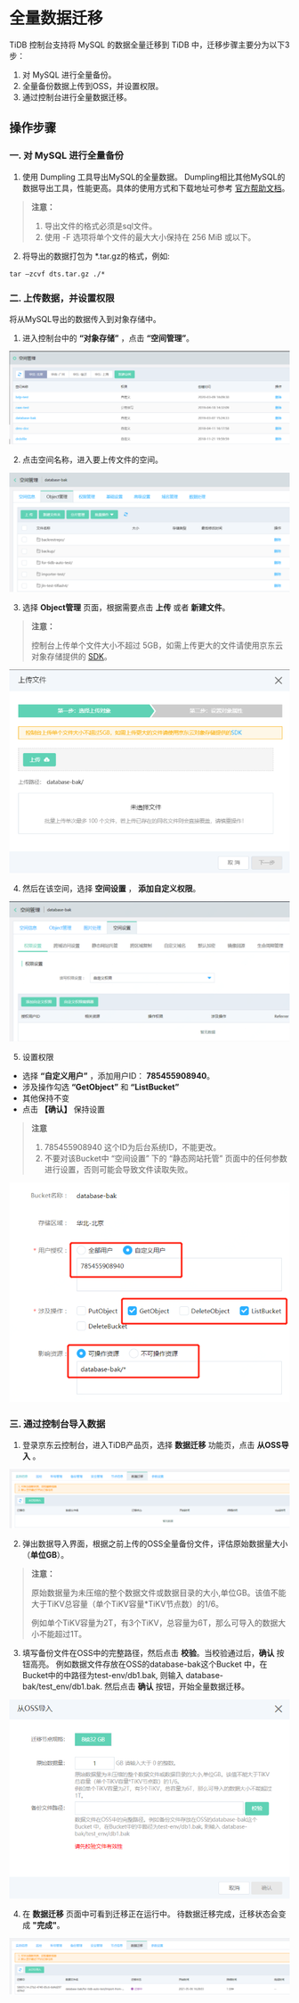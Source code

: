 # 全量数据迁移
TiDB 控制台支持将 MySQL 的数据全量迁移到 TiDB 中，迁移步骤主要分为以下3步：
1. 对 MySQL 进行全量备份。
2. 全量备份数据上传到OSS，并设置权限。
3. 通过控制台进行全量数据迁移。

## 操作步骤
### 一. 对 MySQL 进行全量备份
1. 使用 Dumpling 工具导出MySQL的全量数据。 Dumpling相比其他MySQL的数据导出工具，性能更高。具体的使用方式和下载地址可参考 [官方帮助文档](https://docs.pingcap.com/zh/tidb/stable/dumpling-overview)。

> **注意：**
> 1. 导出文件的格式必须是sql文件。
> 2. 使用 -F 选项将单个文件的最大大小保持在 256 MiB 或以下。

2. 将导出的数据打包为 \*.tar.gz的格式，例如:
```SHELL
tar –zcvf dts.tar.gz ./*
```


### 二. 上传数据，并设置权限
将从MySQL导出的数据传入到对象存储中。

1. 进入控制台中的 **“对象存储”** ，点击 **“空间管理”**。

![上传备份1](../../../../image/TiDB/upload-data-1.png)

2. 点击空间名称，进入要上传文件的空间。

![上传备份2](../../../../image/TiDB/upload-data-2.png)

3. 选择 **Object管理** 页面，根据需要点击 **上传** 或者 **新建文件**。

> **注意：**
>
> 控制台上传单个文件大小不超过 5GB，如需上传更大的文件请使用京东云对象存储提供的 [SDK](https://docs.jdcloud.com/cn/object-storage-service/multipart-upload-s3)。

![上传备份3](../../../../image/TiDB/upload-data-3.png)

4. 然后在该空间，选择 **空间设置** ， **添加自定义权限**。

![权限设置1](../../../../image/TiDB/Grant-File-Privilege-1.png)

5. 设置权限
- 选择 **“自定义用户”** ，添加用户ID： **785455908940**。
- 涉及操作勾选 **“GetObject”** 和 **“ListBucket”**
- 其他保持不变
- 点击 **【确认】** 保持设置

> **注意**
> 
> 1. 785455908940 这个ID为后台系统ID，不能更改。
> 2. 不要对该Bucket中 “空间设置” 下的 “静态网站托管” 页面中的任何参数进行设置，否则可能会导致文件读取失败。

![权限设置2](../../../../image/TiDB/Grant-File-Privilege-2.png)

### 三. 通过控制台导入数据

1. 登录京东云控制台，进入TiDB产品页，选择 **数据迁移** 功能页，点击 **从OSS导入** 。

![全量迁移1](../../../../image/TiDB/full-migration-1.png)

2. 弹出数据导入界面，根据之前上传的OSS全量备份文件，评估原始数据量大小（**单位GB**）。

> **注意：**
>
> 原始数据量为未压缩的整个数据文件或数据目录的大小,单位GB。该值不能大于TiKV总容量（单个TiKV容量*TiKV节点数）的1/6。
>
> 例如单个TiKV容量为2T，有3个TiKV，总容量为6T，那么可导入的数据大小不能超过1T。

3. 填写备份文件在OSS中的完整路径，然后点击 **校验**。当校验通过后，**确认** 按钮高亮。 例如数据文件存放在OSS的database-bak这个Bucket 中，在Bucket中的中路径为test-env/db1.bak, 则输入 database-bak/test_env/db1.bak. 然后点击 **确认** 按钮，开始全量数据迁移。

![全量迁移2](../../../../image/TiDB/full-migration-2.png)

4. 在 **数据迁移** 页面中可看到迁移正在运行中。 待数据迁移完成，迁移状态会变成 **"完成"**。

![全量迁移3](../../../../image/TiDB/full-migration-3.png)

  	
